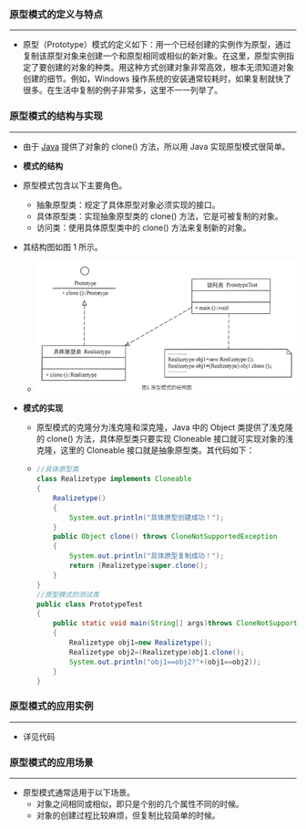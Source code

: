 ### 原型模式的定义与特点

------

+ 原型（Prototype）模式的定义如下：用一个已经创建的实例作为原型，通过复制该原型对象来创建一个和原型相同或相似的新对象。在这里，原型实例指定了要创建的对象的种类。用这种方式创建对象非常高效，根本无须知道对象创建的细节。例如，Windows 操作系统的安装通常较耗时，如果复制就快了很多。在生活中复制的例子非常多，这里不一一列举了。

### 原型模式的结构与实现

------

+ 由于 [Java](http://c.biancheng.net/java/) 提供了对象的 clone() 方法，所以用 Java 实现原型模式很简单。

+  **模式的结构**

  + 原型模式包含以下主要角色。
    + 抽象原型类：规定了具体原型对象必须实现的接口。
    + 具体原型类：实现抽象原型类的 clone() 方法，它是可被复制的对象。
    + 访问类：使用具体原型类中的 clone() 方法来复制新的对象。

  + 其结构图如图 1 所示。
    + ![](./原型模式1.png)

+ **模式的实现**

  + 原型模式的克隆分为浅克隆和深克隆，Java 中的 Object 类提供了浅克隆的 clone() 方法，具体原型类只要实现 Cloneable 接口就可实现对象的浅克隆，这里的 Cloneable 接口就是抽象原型类。其代码如下：

  + ```java
    //具体原型类
    class Realizetype implements Cloneable
    {
        Realizetype()
        {
            System.out.println("具体原型创建成功！");
        }
        public Object clone() throws CloneNotSupportedException
        {
            System.out.println("具体原型复制成功！");
            return (Realizetype)super.clone();
        }
    }
    //原型模式的测试类
    public class PrototypeTest
    {
        public static void main(String[] args)throws CloneNotSupportedException
        {
            Realizetype obj1=new Realizetype();
            Realizetype obj2=(Realizetype)obj1.clone();
            System.out.println("obj1==obj2?"+(obj1==obj2));
        }
    }
    ```

    

### 原型模式的应用实例

------

+ 详见代码

### 原型模式的应用场景

------

+ 原型模式通常适用于以下场景。
  + 对象之间相同或相似，即只是个别的几个属性不同的时候。
  + 对象的创建过程比较麻烦，但复制比较简单的时候。